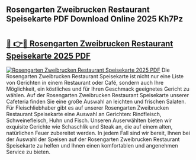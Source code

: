 ## Rosengarten Zweibrucken Restaurant Speisekarte PDF Download Online 2025 Kh7Pz

# <h2><a href="http://gcdksow.nevu.top/?p=Rosengarten+Zweibrucken+Restaurant+Speisekarte">🔗 👉🔴 Rosengarten Zweibrucken Restaurant Speisekarte 2025 PDF</a></h2>

[![Rosengarten Zweibrucken Restaurant Speisekarte 2025 PDF](https://i.imgur.com/dBaPXMq.png)](http://gcdksow.nevu.top/?p=Rosengarten+Zweibrucken+Restaurant+Speisekarte)
Die Rosengarten Zweibrucken Restaurant Speisekarte ist nicht nur eine Liste von Gerichten in einem Restaurant oder Café, sondern auch Ihre Möglichkeit, ein köstliches und für Ihren Geschmack geeignetes Gericht zu wählen. Auf der Rosengarten Zweibrucken Restaurant Speisekarte unserer Cafeteria finden Sie eine große Auswahl an leichten und frischen Salaten. Für Fleischliebhaber gibt es auf unserer Rosengarten Zweibrucken Restaurant Speisekarte eine Auswahl an Gerichten: Rindfleisch, Schweinefleisch, Huhn und Fisch. Unseren Auserwählten bieten wir exquisite Gerichte wie Schaschlik und Steak an, die auf einem alten, natürlichen Feuer zubereitet werden. In jedem Fall sind wir bereit, Ihnen bei der Auswahl der Speisen auf der Rosengarten Zweibrucken Restaurant Speisekarte zu helfen und Ihnen einen komfortablen und angenehmen Service zu bieten.
